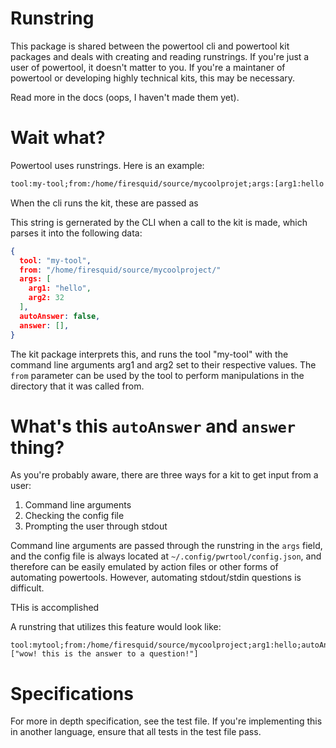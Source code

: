 # Runstring
This package is shared between the powertool cli and powertool kit packages and deals with creating and reading runstrings. If you're just a user of powertool, it doesn't matter to you. If you're a maintaner of powertool or developing highly technical kits, this may be necessary.

Read more in the docs (oops, I haven't made them yet).

# Wait what?
Powertool uses runstrings. Here is an example:
```txt
tool:my-tool;from:/home/firesquid/source/mycoolprojet;args:[arg1:hello|arg2:23];
```

When the cli runs the kit, these are passed as  

This string is gernerated by the CLI when a call to the kit is made, which parses it into the following data:
```json
{
  tool: "my-tool",
  from: "/home/firesquid/source/mycoolproject/"
  args: [
    arg1: "hello",
    arg2: 32
  ],
  autoAnswer: false,
  answer: [],
}
```

The kit package interprets this, and runs the tool "my-tool" with the command line arguments arg1 and arg2 set to their respective values. The `from` parameter can be used by the tool to perform manipulations in the directory that it was called from. 


# What's this `autoAnswer` and `answer` thing?
As you're probably aware, there are three ways for a kit to get input from a user:
1. Command line arguments 
2. Checking the config file
3. Prompting the user through stdout 

Command line arguments are passed through the runstring in the `args` field, and the config file is always located at `~/.config/pwrtool/config.json`, and therefore can be easily emulated by action files or other forms of automating powertools. However, automating stdout/stdin questions is difficult.

THis is accomplished

A runstring that utilizes this feature would look like:
```
tool:mytool;from:/home/firesquid/source/mycoolproject;arg1:hello;autoAnswer:true:answers:["wow! this is the answer to a question!"]
```


# Specifications
For more in depth specification, see the test file. If you're implementing this in another language, ensure that all tests in the test file pass.